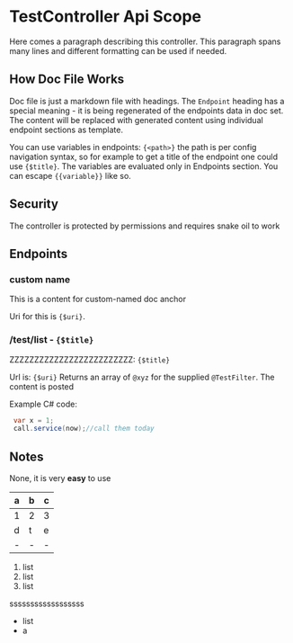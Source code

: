 ﻿# TestController Api Scope

Here comes a paragraph describing this controller.
This paragraph spans many lines  and different
formatting can
be used if needed.

## How Doc File Works
Doc file is just a markdown file with headings.
The `Endpoint` heading has a special meaning - it is being regenerated of the endpoints data in doc set.
The content will be replaced with generated content using individual endpoint sections as template.

You can use variables in endpoints: `{<path>}` the path is per config navigation syntax, so for example to get 
a title of the endpoint one could use ` {$title} `. The variables are evaluated only in Endpoints section.
You can escape ``{{variable}}`` like so.



## Security
The controller is protected by permissions and requires snake oil to work

## Endpoints

### custom name
This is a content for custom-named doc anchor

Uri for this is `{$uri}`.

### /test/list - `{$title}`
ZZZZZZZZZZZZZZZZZZZZZZZZZ: `{$title}`

Url is: `{$uri}`
Returns an array of `@xyz` for the supplied `@TestFilter`. The content is posted

Example C# code:
```csharp
 var x = 1;
 call.service(now);//call them today
```

## Notes
None, it is very **easy** to use

a|b|c
-|-|-
1|2|3
d|t|e
-|-|-

1. list
1. list
1. list

ssssssssssssssssss
  - list
- a 
